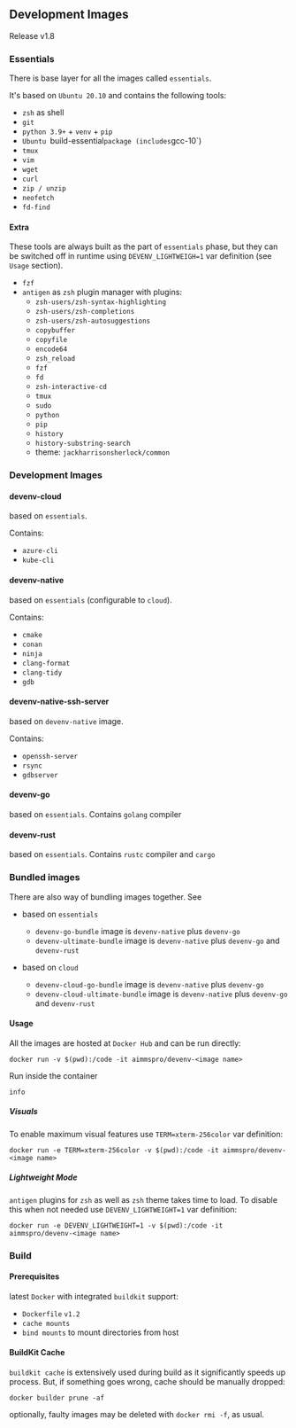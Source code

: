 ## Development Images

Release v1.8

### Essentials
 
There is base layer for all the images called `essentials`.

It's based on `Ubuntu 20.10` and contains the following tools:

- `zsh` as shell
- `git`
- `python 3.9+` + `venv` + `pip`
- `Ubuntu `build-essential` package (includes `gcc-10`)
- `tmux` 
- `vim` 
- `wget` 
- `curl`
- `zip / unzip` 
- `neofetch` 
- `fd-find` 


#### Extra

These tools are always built as the part of `essentials` phase, but they can be
switched off in runtime using `DEVENV_LIGHTWEIGH=1` var definition (see `Usage` section).

- `fzf`
- `antigen` as `zsh` plugin manager with plugins:
    - `zsh-users/zsh-syntax-highlighting`
    - `zsh-users/zsh-completions`
    - `zsh-users/zsh-autosuggestions`
    - `copybuffer`
    - `copyfile`
    - `encode64`
    - `zsh_reload`
    - `fzf`
    - `fd`
    - `zsh-interactive-cd`
    - `tmux`
    - `sudo`
    - `python`
    - `pip`
    - `history`
    - `history-substring-search` 
    - theme: `jackharrisonsherlock/common`

### Development Images

#### devenv-cloud
based on `essentials`.

Contains:
- `azure-cli`
- `kube-cli`

#### devenv-native
based on `essentials` (configurable to `cloud`).

Contains:

- `cmake`
- `conan`
- `ninja`
- `clang-format`
- `clang-tidy`
- `gdb`

#### devenv-native-ssh-server
based on `devenv-native` image.

Contains:

- `openssh-server`
- `rsync`
- `gdbserver`


#### devenv-go
based on `essentials`. Contains `golang` compiler

#### devenv-rust
based on `essentials`. Contains `rustc` compiler and `cargo`

### Bundled images

There are also way of bundling images together. See 

- based on `essentials`
  - `devenv-go-bundle` image is `devenv-native` plus `devenv-go`
  - `devenv-ultimate-bundle` image is `devenv-native` plus `devenv-go` and `devenv-rust`

- based on `cloud`
  - `devenv-cloud-go-bundle` image is `devenv-native` plus `devenv-go`
  - `devenv-cloud-ultimate-bundle` image is `devenv-native` plus `devenv-go` and `devenv-rust`


#### Usage

All the images are hosted at `Docker Hub` and can be run directly:

```
docker run -v $(pwd):/code -it aimmspro/devenv-<image name>
```

Run inside the container

```
info
```

##### Visuals

To enable maximum visual features use `TERM=xterm-256color` var definition:
```
docker run -e TERM=xterm-256color -v $(pwd):/code -it aimmspro/devenv-<image name>
```

##### Lightweight Mode

`antigen` plugins for `zsh` as well as `zsh` theme takes time to load. To disable this
when not needed use `DEVENV_LIGHTWEIGHT=1` var definition:

```
docker run -e DEVENV_LIGHTWEIGHT=1 -v $(pwd):/code -it aimmspro/devenv-<image name>
```

### Build

#### Prerequisites
latest `Docker` with integrated `buildkit` support:
  - `Dockerfile` `v1.2`
  - `cache mounts`
  - `bind mounts` to mount directories from host

#### BuildKit Cache
`buildkit cache` is extensively used during build as it significantly speeds up process. But, if something goes wrong,
cache should be manually dropped:

```
docker builder prune -af
```
optionally, faulty images may be deleted with `docker rmi -f`, as usual.

####

